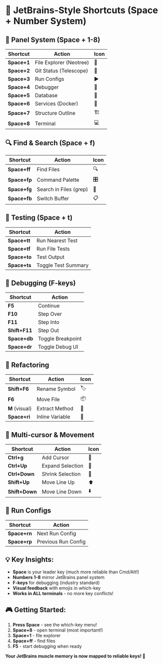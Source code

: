 # 🚀 JetBrains-Style Shortcuts (Space + Number System)

## 🎯 **Panel System (Space + 1-8)**
| Shortcut | Action | Icon |
|----------|--------|------|
| **Space+1** | File Explorer (Neotree) | 📁 |
| **Space+2** | Git Status (Telescope) | 🔀 |
| **Space+3** | Run Configs | ▶️ |
| **Space+4** | Debugger | 🐛 |
| **Space+5** | Database | 💾 |
| **Space+6** | Services (Docker) | 🐳 |
| **Space+7** | Structure Outline | 🏗️ |
| **Space+8** | Terminal | 💻 |

## 🔍 **Find & Search (Space + f)**
| Shortcut | Action | Icon |
|----------|--------|------|
| **Space+ff** | Find Files | 🔍 |
| **Space+fp** | Command Palette | 🎛️ |
| **Space+fg** | Search in Files (grep) | 🔎 |
| **Space+fb** | Switch Buffer | 📋 |

## 🧪 **Testing (Space + t)**
| Shortcut | Action |
|----------|--------|
| **Space+tt** | Run Nearest Test |
| **Space+tf** | Run File Tests |
| **Space+to** | Test Output |
| **Space+ts** | Toggle Test Summary |

## 🐛 **Debugging (F-keys)**
| Shortcut | Action |
|----------|--------|
| **F5** | Continue |
| **F10** | Step Over |
| **F11** | Step Into |
| **Shift+F11** | Step Out |
| **Space+db** | Toggle Breakpoint |
| **Space+dr** | Toggle Debug UI |

## 🔧 **Refactoring**
| Shortcut | Action | Icon |
|----------|--------|------|
| **Shift+F6** | Rename Symbol | 🏷️ |
| **F6** | Move File | 📦 |
| **M** (visual) | Extract Method | 🎯 |
| **Space+ri** | Inline Variable | 🔗 |

## 🎯 **Multi-cursor & Movement**
| Shortcut | Action | Icon |
|----------|--------|------|
| **Ctrl+g** | Add Cursor | 🎯 |
| **Ctrl+Up** | Expand Selection | 🔼 |
| **Ctrl+Down** | Shrink Selection | 🔽 |
| **Shift+Up** | Move Line Up | ⬆️ |
| **Shift+Down** | Move Line Down | ⬇️ |

## 🏃 **Run Configs**
| Shortcut | Action |
|----------|--------|
| **Space+rn** | Next Run Config |
| **Space+rp** | Previous Run Config |

## 💡 **Key Insights:**
- **Space** is your leader key (much more reliable than Cmd/Alt!)
- **Numbers 1-8** mirror JetBrains panel system
- **F-keys** for debugging (industry standard)
- **Visual feedback** with emojis in which-key
- **Works in ALL terminals** - no more key conflicts!

## 🎮 **Getting Started:**
1. **Press Space** - see the which-key menu!
2. **Space+8** - open terminal (most important!)
3. **Space+1** - file explorer
4. **Space+ff** - find files
5. **F5** - start debugging when ready

**Your JetBrains muscle memory is now mapped to reliable keys! 🎉**